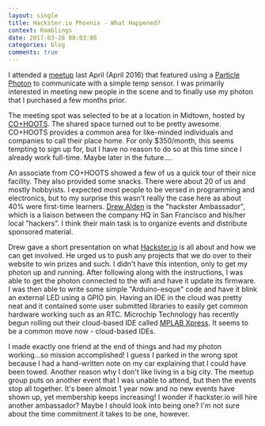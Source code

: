 ```yaml
---
layout: single
title: Hackster.io Phoenix - What Happened?
context: Ramblings
date: 2017-03-28 08:03:00
categories: blog
comments: true
---
```


I attended a [meetup](https://www.meetup.com/hacksterlivephx/events/227876099/) last April (April 2016) that featured using a [Particle Photon](https://store.particle.io/collections/photon) to communicate with a simple temp sensor. I was primarily interested in meeting new people in the scene and to finally use my photon that I purchased a few months prior. 

The meeting spot was selected to be at a location in Midtown, hosted by [CO+HOOTS](https://cohoots.com/). The shared space turned out to be pretty awesome. CO+HOOTS provides a common area for like-minded individuals and companies to call their place home. For only $350/month, this seems tempting to sign up for, but I have no reason to do so at this time since I already work full-time. Maybe later in the future....

An associate from CO+HOOTS showed a few of us a quick tour of their nice facility. They also provided some snacks. There were about 20 of us and mostly hobbyists. I expected most people to be versed in programming and electronics, but to my surprise this wasn't really the case here as about 40% were first-time learners. [Drew Alden](https://www.meetup.com/hacksterlivephx/members/14491872/) is the "hackster Ambassador", which is a liaison between the company HQ in San Francisco and his/her local "hackers". I think their main task is to organize events and distribute sponsored material. 

 Drew gave a short presentation on what [Hackster.io](hackster.io) is all about and how we can get involved. He urged us to push any projects that we do over to their website to win prizes and such. I didn't have this intention, only to get my photon up and running. After following along with the instructions, I was able to get the photon connected to the wifi and have it update its firmware. I was then able to write some simple "Arduino-esque" code and have it blink an external LED using a GPIO pin. Having an IDE in the cloud was pretty neat and it contained some user submitted libraries to easily get common hardware working such as an RTC. Microchip Technology has recently begun rolling out their cloud-based IDE called [MPLAB Xpress](www.microchip.com/mplab/mplab-xpress). It seems to be a common move now - cloud-based IDEs. 
 
 I made exactly one friend at the end of things and had my photon working...so mission accomplished! I guess I parked in the wrong spot because I had a hand-written note on my car explaining that I could have been towed. Another reason why I don't like living in a big city. The meetup group puts on another event that I was unable to attend, but then the events stop all together. It's been almost 1 year now and no new events have shown up, yet membership keeps increasing! I wonder if hackster.io will hire another ambassador? Maybe I should look into being one? I'm not sure about the time commitment it takes to be one, however. 


